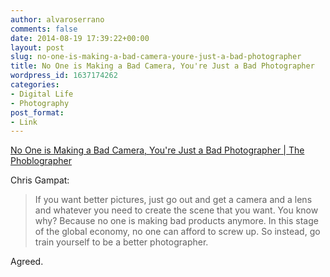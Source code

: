 ```yaml
---
author: alvaroserrano
comments: false
date: 2014-08-19 17:39:22+00:00
layout: post
slug: no-one-is-making-a-bad-camera-youre-just-a-bad-photographer
title: No One is Making a Bad Camera, You're Just a Bad Photographer
wordpress_id: 1637174262
categories:
- Digital Life
- Photography
post_format:
- Link
---
```


[No One is Making a Bad Camera, You're Just a Bad Photographer  | The Phoblographer](http://www.thephoblographer.com/2014/08/09/one-making-bad-camera-youre-just-bad-photographer/#.U_OKIBZxVER)

Chris Gampat:



<blockquote>If you want better pictures, just go out and get a camera and a lens and whatever you need to create the scene that you want. You know why? Because no one is making bad products anymore. In this stage of the global economy, no one can afford to screw up. So instead, go train yourself to be a better photographer.</blockquote>



Agreed.
